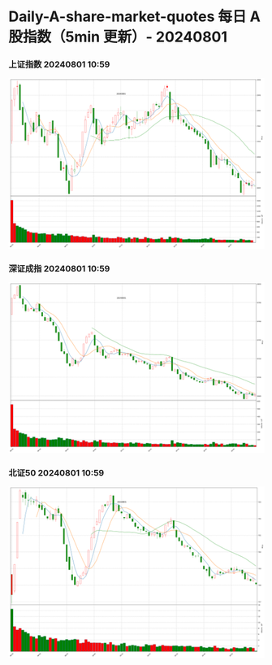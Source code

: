 
# Daily-A-share-market-quotes 每日 A 股指数（5min 更新）- 20240801

### 上证指数 20240801 10:59
![](./fig/2024/8/20240801-sh000001.png)

### 深证成指 20240801 10:59
![](./fig/2024/8/20240801-sz399001.png)

### 北证50 20240801 10:59
![](./fig/2024/8/20240801-bj899050.png)
